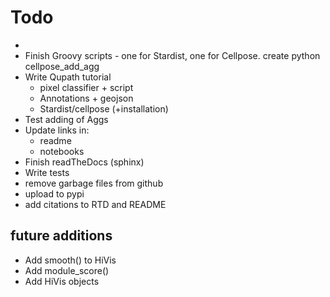 

# Todo
* 
* Finish Groovy scripts - one for Stardist, one for Cellpose. create python cellpose_add_agg
* Write Qupath tutorial
	* pixel classifier + script
	* Annotations + geojson
	* Stardist/cellpose (+installation)
* Test adding of Aggs
* Update links in:
	* readme
	* notebooks
* Finish readTheDocs (sphinx)
* Write tests	
* remove garbage files from github
* upload to pypi
* add citations to RTD and README


## future additions
* Add smooth() to HiVis
* Add module_score() 
* Add HiVis objects


